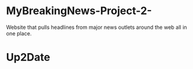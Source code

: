 # MyBreakingNews-Project-2-
Website that pulls headlines from major news outlets around the web all in one place. 
# Up2Date
